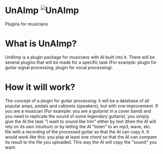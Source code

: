 # UnAImp   ![UnAImp](https://github.com/dizmorall/UnAImp/assets/144819653/72b0d21e-d586-4709-bd2a-eb87aca94eee)

Plugins for musicians
# What is UnAImp?
UnAImp is a plugin package for musicians with AI built into it. There will be several plugins that will be made for a specific task (For example: plugin for guitar signal processing, plugin for vocal processing).
# How it will work?
The concept of a plugin for guitar processing: it will be a database of all popular amps, pedals and cabinets (speakers), but with one improvement. If you are a musician (For example: you are a guitarist in a cover band) and you need to replicate the sound of some legendary guitarist, you simply give the AI the task "I want to sound like him" either by text (then the AI will rely on its own intuition) or by letting the AI "listen" to an mp3, wave, etc. file with a recording of the processed guitar so that the AI can copy it. It would work like this: you play at least one chord so that the AI can compare its result to the file you uploaded. This way the AI will copy the "sound" you want.
